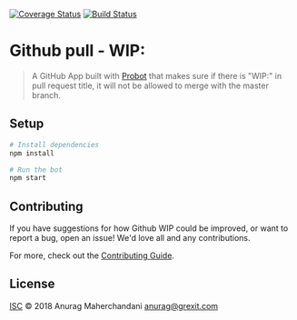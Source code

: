 [![Coverage Status](https://coveralls.io/repos/github/anuragmaher/temp/badge.svg?branch=master)](https://coveralls.io/github/anuragmaher/temp?branch=master)
[![Build Status](https://travis-ci.org/anuragmaher/temp.svg?branch=master)](https://travis-ci.org/anuragmaher/temp)

# Github pull - WIP:

> A GitHub App built with [Probot](https://github.com/probot/probot) that makes sure if there is "WIP:" in pull request title, it will not be allowed to merge with the master branch.

## Setup

```sh
# Install dependencies
npm install

# Run the bot
npm start
```

## Contributing

If you have suggestions for how Github WIP could be improved, or want to report a bug, open an issue! We'd love all and any contributions.

For more, check out the [Contributing Guide](CONTRIBUTING.md).

## License

[ISC](LICENSE) © 2018 Anurag Maherchandani <anurag@grexit.com>
